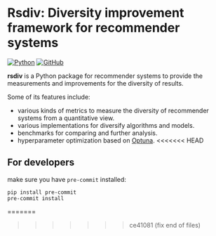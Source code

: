 # Rsdiv: Diversity improvement framework for recommender systems
[![Python](https://img.shields.io/badge/python-3.6%7C3.7%7C3.8%7C3.9-red?logo=Python&logoColor=white)](https://www.python.org)
[![GitHub](https://img.shields.io/github/license/yuanlonghao/reranking?color=blue)](https://github.com/smartnews/rsdiv)

**rsdiv** is a Python package for recommender systems to provide the measurements and improvements for the diversity of results.

Some of its features include:
- various kinds of metrics to measure the diversity of recommender systems from a quantitative view.
- various implementations for diversify algorithms and models.
- benchmarks for comparing and further analysis.
- hyperparameter optimization based on [Optuna](https://github.com/optuna/optuna).
<<<<<<< HEAD

## For developers
make sure you have `pre-commit` installed:
```
pip install pre-commit
pre-commit install
```
=======
>>>>>>> ce41081 (fix end of files)
